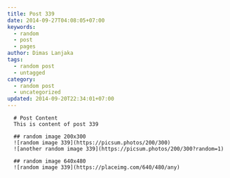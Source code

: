 ```yaml
---
title: Post 339
date: 2014-09-27T04:08:05+07:00
keywords:
  - random
  - post
  - pages
author: Dimas Lanjaka
tags:
  - random post
  - untagged
category:
  - random post
  - uncategorized
updated: 2014-09-20T22:34:01+07:00
---
```


      # Post Content
      This is content of post 339

      ## random image 200x300
      ![random image 339](https://picsum.photos/200/300)
      ![another random image 339](https://picsum.photos/200/300?random=1)

      ## random image 640x480
      ![random image 339](https://placeimg.com/640/480/any)
      